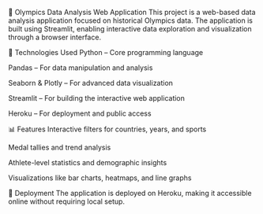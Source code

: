 🏅 Olympics Data Analysis Web Application
This project is a web-based data analysis application focused on historical Olympics data. The application is built using Streamlit, enabling interactive data exploration and visualization through a browser interface.

🔧 Technologies Used
Python – Core programming language

Pandas – For data manipulation and analysis

Seaborn & Plotly – For advanced data visualization

Streamlit – For building the interactive web application

Heroku – For deployment and public access

📊 Features
Interactive filters for countries, years, and sports

Medal tallies and trend analysis

Athlete-level statistics and demographic insights

Visualizations like bar charts, heatmaps, and line graphs

🚀 Deployment
The application is deployed on Heroku, making it accessible online without requiring local setup.
